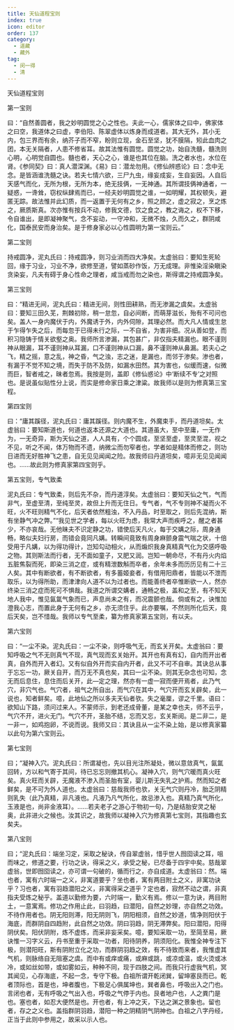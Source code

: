 ```yaml
---
title: 天仙道程宝则
index: true
icon: editor
order: 137
category:
  - 道藏
  - 藏外
tag:
  - 闵一得
  - 清
---
```


天仙道程宝则  

第一宝则  

曰：“自然善圆者，我之妙明圆觉之心之性也。夫此一心，儒家体之曰中，佛家体之曰空，我道体之曰虚，李伯阳、陈翠虚体以炼身而成道者。其大无外，其小无内，包三界而有余，纳芥子而不窄，盼则立现，金石至坚，犹不膜隔，矧此血肉之团，本无关隔者，人患不修省耳。故其法惟有圆觉。圆觉之功，始自洗髓，髓洗则心明，心明觉自圆也。髓也者，天心之心，谁是也其位在脑。洗之者水也，水位在肾。《参同契》曰：真人潜深渊。《易》曰：潜龙勿用。《修仙辨惑论》曰：念中无念。是皆涵谁洗髓之诀。若夫七情六欲，三尸九虫，缘妄成妄，生自妄因。人自后天感气而化，无所为根，无所为本，绝无技俩，一无神通。其所谓技俩神通者，一疑惑，一谗耸，窃权纵肆焉而已，一经夫妙明圆觉之谁，一如明耀，其权顿失，避匿无踪。故法惟并此幻质，而一返置于无何有之乡，照之顾之，虚之寂之，烹之炼之，厥质斯真。次亦惟有按兵不动，修我文德，饮之食之，教之诲之，权不下移，令自谁出，是即凝神聚气，念不妄动，一守冲和，无微不烛，久而久之，群阴咸化，国泰民安而身治矣。是于修身家必以心性圆明为第一宝则云。”  

第二宝则  

持戒圆净，泥丸氏曰：持戒圆净，则习业消而四大净矣。太虚翁曰：要知生死轮回，缘于习业，习业不净，欲修至道，譬如蒸砂作饭，万无成理。非惟染淫染瞋染贪染妄，凡夫有碍于身心性命之理者，咸当戒而勿之染也，斯得谓之持戒圆净矣。  

第三宝则  

曰：“精进无间，泥丸氏曰：精进无间，则性田耕熟，而无渗漏之虞矣。太虚翁曰：要知三田久芜，荆棘初除，稍一怠忽，自必间断，而萌芽滋长，殆有不可问也矣。盖人一身内魔伏于内，外魔诱于外，内外伺隙，其理必然。而大凡人情或生怠于乍得乍失之后，而每忽于已得未行之际，一不自省，为害非细。况从善如登，而积习隐铸于情关欲壑之奥。我师所言渗漏，其包甚广，非仅指夫精漏也。眼不谨则神从眼漏，耳不谨则神从耳漏，口不谨则神从口漏，鼻不谨则神从鼻漏。若夫心之飞，精之摇，意之乱，神之昏，气之浊，志之迷，是漏也，而邻于渗矣。渗也者，有漏于不觉不知之境，而失于防不及防，如漏水田然。其为害也，似缓而速，似微而巨，智者戒之，昧者忽焉。我按是则，盖即《修仙惑论》中‘断续不专’之对照也。是说虽似贴性分上说，而实是修命家日乘之津粱。故我师以是则为修真第三宝程。  

第四宝则  

曰：“庸其蹊径，泥丸氏曰：庸其蹊径。则内魔不生，外魔束手，而丹道坦矣。太虚翁曰：要知斯道也，何道也返本还源之大道也。其道虽大，至中至庸，一无作为，一无奇异，斯为天仙之道，人人具有，个个圆成，至坚至虚，至灵至混，视之不见，听之不闻，体万物而不遗，纳微尘而勿窄者也，学者如是精体而修之，则功日进而无好胜神飞之患，自无见见闻闻之险。故我师曰丹道坦矣，噫非无见见闻闻也。……故此则为修真家第四宝则乎。  

第五宝则，专气致柔  

泥丸氏曰：专气致柔，则后先不杂，而丹道淳矣。太虚翁曰：要知天仙之气，气而非气，至虚至清，至纯至灵，故但上升而无住日。专气者，气不专则神不凝而火不旺，火不旺则精气不化，后天者依然粗浊，不入丹品，时至取之，则后先混纳，斯有坐静气冲之弊。”“我见世之学者，每以火旺为虑，我常大声而疾呼之，醒之者甚少，不亦哀哉。无他昧夫不识定静之功，错使后天凡火，每于交媾之际，周身通畅，略似夫妇行房，而错会竟同凡媾。转瞬间竟致有周身麻颤身震气喘之状，十倍受用于凡媾，以为得功得计，岂知勾动相火，从而煽炽我身真精真气化为交感呼吸之物。其则斯法而行者，无不面如童子，又肥又润。岂知一朝命尽，不有丹火内焰五脏焦裂而死，即染三消之症，或有精泄数斛而卒者，余年未多而历历见有二十三人矣。其中有断欲者，有不断欲者，有多蓄姬妾者，有借用阳鼎者，皆能以不泄而取乐，以为得所助，而津津向人道不以为过者也。而能善终者卒惟断欲一人，然亦终染三消之症而死可不惧哉。我道之所谓交媾者，通畅之极，盖和之至，有不知天地人我中，惟见氤氲气象而已，声息尚未之有，而况震颤也哉。倘或有之，诀惟加澄我心志，而置此身于无何有之乡，亦无须住乎。此亦要嘱，不然则所化后天，竟后天矣，岂不惜哉。我师以专气至柔，纂为修真家第五宝则，有以夫。  

第六宝则  

曰：“一尘不染。泥丸氏曰：一尘不染，则呼吸气无，而玄关开矣。太虚翁曰：要知呼吸之气不无则真气不现，真气现而玄关始开。其开也有真有幻，自内而开出者真，自外而开入者幻。又有似自外开而实自内开者，此又不可不自审。其诀总从事于忘忘一功，厥关自开，而万无不真也矣，其曰一尘不染。则其无杂念也可知，念无而后息住，息住而后关开，此—定之理，然亦有一虚一寂而便开焉者，此乃气穴，非穴气也。气穴者，祖气之所自出，而气穴在其中，气穴开而玄关辟矣，此一说也，知者鲜矣。噫，此地仙之所以多夫天仙者欤。失之毫厘，谬之千里。语曰：欲知山下路，须问过来人。不蒙师示，到老还成骨董，是某之幸也夫，师不云乎，气穴不开，进火无门。气穴不开，圣胎不结，忘而又忘，玄关斯阅。是二非二，是一非一，如鸡抱卵，不说而说。我师又曰：其诀且从一尘不染上始，是以修真家纂以此句为第六宝则云。  

第七宝则  

曰；“凝神入穴。泥丸氏曰：所谓凝也，先以目光注所凝处，微以意敛真气，氤氲回转，方以和气寄于其间，待已忘忘则撤其机心。凝神入穴，则气穴暖而真火旺矣。真火旺而关辟，无魔液不渗入而圣胎有室，婴儿斯无失乳之护焉。然而知之者鲜矣，是不可为外人道也。太虚翁曰：慈哉我师也欤，关无气穴则丹冷，胎乏阴精则乳失（此乃真精，非凡液也。凡液乃凡气所化，故忌渗入也。真精乃真气所化，玉液是也，尚非金液耳）。……若夫老子之游心于物初一句，乃是结胎安灵之秘奥，此非进火之候也。汝其识之，故我师以凝神入穴为修真第七宝则，其指趣也玄矣夫。  

第八宝则  

曰；“泥丸氏曰：端坐习定，采取之秘诀，传自翠虚翁，惜乎世人囫囵读之耳，咀而味之，修道之要，行功之诀，得采之义，承受之秘，已尽备于四宇中矣。慈哉翠虚翁，世即囫囵读之，亦可谓一句破的，循而行之，亦自成道。太虚翁曰：然。端也者，寓有六时端一之义，非寓道要乎？坐也者，寓有两目附土之义，非寓功诀乎？习也者，寓有羽趋潜阳之义，非寓得采之道乎？定也者，寂然不动之谓，非真指夫受炼之秘乎。盖道以勤修为要，六时端一，勤义有焉。修以一意为诀，两目附土，一意寓焉。修功之作用止此，曰羽趋，曰潜阳，自然之妙理，亦自然之功效。不待作用者也。阴无阳则滞，阳无阴则飞，阴阳相须，自然之妙道，情净则阳伏于海底，而群阴自四趋附，此自然之功效。阴曰羽趋，阴无滞弊矣。阳曰潜阳，阳得阴伏矣。阳伏阴附，炼不虚炼，而采非妄采矣。噫，要知采取一功，至简至易，厥诀惟一习字义云，丹书至重于采取一功者，阳待阴养，阴须阳化。我惟全神专注下极，则潜阳旺，斯有阴附立化之功，而群阴羽趋之效，有不待致而来者，我惟虚其气机，则脉络自无阻塞之虞。而中有或痒或痛，或麻或跳，或凉或温，或火烫或冰冷，或如丝如带，或如雾如云，种种不同，现于四肢之间。而我只行虚我气机，冥其闻见，心存海底，不起一念，专守下极。白祖所谓开乾闭巽，留坤塞艮而已。乾者顶际也，首是也，坤者腹也，下极足心俱属坤也，巽者鼻也，呼吸出入之门也。言闭也者，无有呼吸之气出入也，呼吸之气停于内也。艮者地户也，人之粪门是也。塞也者，如忍大便然是也。开也者，有上冲之天，下达之渊之景象也。留也者，存之之义也。盖指群阴羽趋，潜阳一种之阴精阴气阴神也。白祖之八字丹经，正当于此则中参用之，故采以示人也。  
